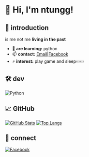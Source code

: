 # 👋 Hi, I'm ntungg!

## 🚀 introduction
is me not me **living in the past**

- 🔭 **are learning:** python
- 📫 **contact:** [Email](mailto:ntungg124@gmail.com)|[Facebook](https://www.facebook.com/profile.php?id=61568760124748)
- ⚡ **interest:** play game and sleep💤💤

## 🛠 dev
![Python](https://img.shields.io/badge/Python-3776AB?style=for-the-badge&logo=python&logoColor=white)

## 📈 GitHub
[![GitHub Stats](https://github-readme-stats.vercel.app/api?username=ntungg10&show_icons=true&theme=dark)](https://github.com/ntungg10)
[![Top Langs](https://github-readme-stats.vercel.app/api/top-langs/?username=ntungg10&layout=compact&theme=dark)](https://github.com/ntungg10)

## 🔗 connect
[![Facebook](https://img.shields.io/badge/Facebook-1877F2?style=flat&logo=facebook&logoColor=white)](https://www.facebook.com/profile.php?id=61568760124748)
